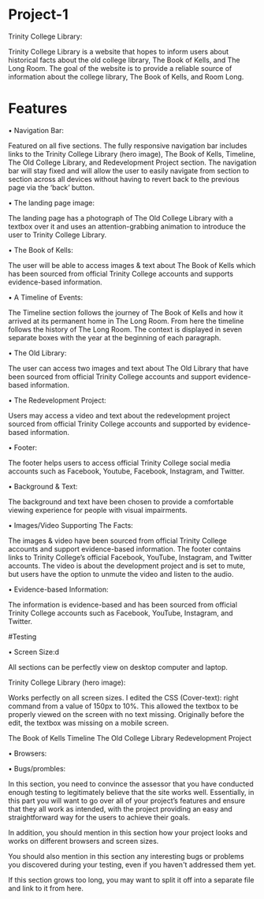 # Project-1
Trinity College Library:

Trinity College Library is a website that hopes to inform users about historical facts about the old college library, The Book of Kells, and The Long Room. The goal of the website is to provide a reliable source of information about the college library, The Book of Kells, and Room Long.

# Features

•	Navigation Bar:

Featured on all five sections. The fully responsive navigation bar includes links to the Trinity College Library (hero image), The Book of Kells, Timeline, The Old College Library, and Redevelopment Project section. The navigation bar will stay fixed and will allow the user to easily navigate from section to section across all devices without having to revert back to the previous page via the ‘back’ button.

•	The landing page image:

The landing page has a photograph of The Old College Library with a textbox over it and uses an attention-grabbing animation to introduce the user to Trinity College Library.

•	The Book of Kells:

The user will be able to access images & text about The Book of Kells which has been sourced from official Trinity College accounts and supports evidence-based information.

• A Timeline of Events:

The Timeline section follows the journey of The Book of Kells and how it arrived at its permanent home in The Long Room. From here the timeline follows the history of The Long Room. The context is displayed in seven separate boxes with the year at the beginning of each paragraph.

• The Old Library:

The user can access two images and text about The Old Library that have been sourced from official Trinity College accounts and support evidence-based information.

• The Redevelopment Project:

Users may access a video and text about the redevelopment project sourced from official Trinity College accounts and supported by evidence-based information.

• Footer:

The footer helps users to access official Trinity College social media accounts such as Facebook, Youtube, Facebook, Instagram, and Twitter.

• Background & Text:

The background and text have been chosen to provide a comfortable viewing experience for people with visual impairments.

• Images/Video Supporting The Facts:

The images & video have been sourced from official Trinity College accounts and support evidence-based information. The footer contains links to Trinity College’s official Facebook, YouTube, Instagram, and Twitter accounts. The video is about the development project and is set to mute, but users have the option to unmute the video and listen to the audio.

• Evidence-based Information:

The information is evidence-based and has been sourced from official Trinity College accounts such as Facebook, YouTube, Instagram, and Twitter.

#Testing

• Screen Size:d

All sections can be perfectly view on desktop computer and laptop.

Trinity College Library (hero image): 

Works perfectly on all screen sizes. I edited the CSS (Cover-text): right command from a value of 150px to 10%. This allowed the textbox to be properly viewed on the screen with no text missing. Originally before the edit, the textbox was missing on a mobile screen.

The Book of Kells
Timeline
The Old College Library
Redevelopment Project



• Browsers:

• Bugs/prombles:



In this section, you need to convince the assessor that you have conducted enough testing to legitimately believe that the site works well. Essentially, in this part you will want to go over all of your project’s features and ensure that they all work as intended, with the project providing an easy and straightforward way for the users to achieve their goals.

In addition, you should mention in this section how your project looks and works on different browsers and screen sizes.

You should also mention in this section any interesting bugs or problems you discovered during your testing, even if you haven't addressed them yet.

If this section grows too long, you may want to split it off into a separate file and link to it from here.





